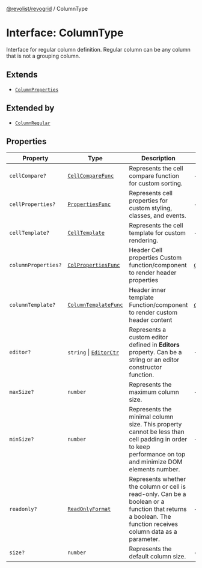 [@revolist/revogrid](README.md) / ColumnType

# Interface: ColumnType

Interface for regular column definition.
Regular column can be any column that is not a grouping column.

## Extends

- [`ColumnProperties`](Interface.ColumnProperties.md)

## Extended by

- [`ColumnRegular`](Interface.ColumnRegular.md)

## Properties

| Property | Type | Description | Inherited from | Defined in |
| ------ | ------ | ------ | ------ | ------ |
| `cellCompare?` | [`CellCompareFunc`](TypeAlias.CellCompareFunc.md) | Represents the cell compare function for custom sorting. | - | [src/types/interfaces.ts:178](https://github.com/revolist/revogrid/blob/0c3bb4ec80c81d5563060679540746537ed4be52/src/types/interfaces.ts#L178) |
| `cellProperties?` | [`PropertiesFunc`](TypeAlias.PropertiesFunc.md) | Represents cell properties for custom styling, classes, and events. | - | [src/types/interfaces.ts:170](https://github.com/revolist/revogrid/blob/0c3bb4ec80c81d5563060679540746537ed4be52/src/types/interfaces.ts#L170) |
| `cellTemplate?` | [`CellTemplate`](Interface.CellTemplate.md) | Represents the cell template for custom rendering. | - | [src/types/interfaces.ts:174](https://github.com/revolist/revogrid/blob/0c3bb4ec80c81d5563060679540746537ed4be52/src/types/interfaces.ts#L174) |
| `columnProperties?` | [`ColPropertiesFunc`](TypeAlias.ColPropertiesFunc.md) | Header Cell properties Custom function/component to render header properties | [`ColumnProperties`](Interface.ColumnProperties.md).`columnProperties` | [src/types/interfaces.ts:113](https://github.com/revolist/revogrid/blob/0c3bb4ec80c81d5563060679540746537ed4be52/src/types/interfaces.ts#L113) |
| `columnTemplate?` | [`ColumnTemplateFunc`](TypeAlias.ColumnTemplateFunc.md) | Header inner template Function/component to render custom header content | [`ColumnProperties`](Interface.ColumnProperties.md).`columnTemplate` | [src/types/interfaces.ts:108](https://github.com/revolist/revogrid/blob/0c3bb4ec80c81d5563060679540746537ed4be52/src/types/interfaces.ts#L108) |
| `editor?` | `string` \| [`EditorCtr`](TypeAlias.EditorCtr.md) | Represents a custom editor defined in **Editors** property. Can be a string or an editor constructor function. | - | [src/types/interfaces.ts:166](https://github.com/revolist/revogrid/blob/0c3bb4ec80c81d5563060679540746537ed4be52/src/types/interfaces.ts#L166) |
| `maxSize?` | `number` | Represents the maximum column size. | - | [src/types/interfaces.ts:161](https://github.com/revolist/revogrid/blob/0c3bb4ec80c81d5563060679540746537ed4be52/src/types/interfaces.ts#L161) |
| `minSize?` | `number` | Represents the minimal column size. This property cannot be less than cell padding in order to keep performance on top and minimize DOM elements number. | - | [src/types/interfaces.ts:157](https://github.com/revolist/revogrid/blob/0c3bb4ec80c81d5563060679540746537ed4be52/src/types/interfaces.ts#L157) |
| `readonly?` | [`ReadOnlyFormat`](TypeAlias.ReadOnlyFormat.md) | Represents whether the column or cell is read-only. Can be a boolean or a function that returns a boolean. The function receives column data as a parameter. | - | [src/types/interfaces.ts:147](https://github.com/revolist/revogrid/blob/0c3bb4ec80c81d5563060679540746537ed4be52/src/types/interfaces.ts#L147) |
| `size?` | `number` | Represents the default column size. | - | [src/types/interfaces.ts:151](https://github.com/revolist/revogrid/blob/0c3bb4ec80c81d5563060679540746537ed4be52/src/types/interfaces.ts#L151) |
